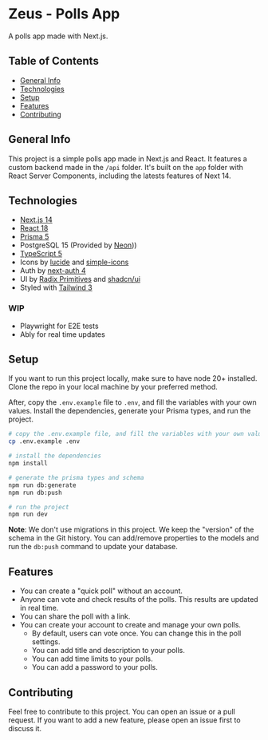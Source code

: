 # Zeus - Polls App

A polls app made with Next.js.

## Table of Contents

- [General Info](#general-info)
- [Technologies](#technologies)
- [Setup](#setup)
- [Features](#features)
- [Contributing](#contributing)

## General Info

This project is a simple polls app made in Next.js and React. It features a custom backend made in the `/api` folder. It's built on the `app` folder with React Server Components, including the latests features of Next 14.

## Technologies

- [Next.js 14](https://nextjs.org)
- [React 18](https://reactjs.org)
- [Prisma 5](https://prisma.io)
- PostgreSQL 15 (Provided by [Neon](https://neon.tech)))
- [TypeScript 5](https://typescriptlang.org)
- Icons by [lucide](https://lucide.dev) and [simple-icons](https://simpleicons.org/)
- Auth by [next-auth 4](https://next-auth.js.org/)
- UI by [Radix Primitives](https://www.radix-ui.com/) and [shadcn/ui](https://ui.shadcn.com/)
- Styled with [Tailwind 3](https://tailwindcss.com/)

### WIP

- Playwright for E2E tests
- Ably for real time updates

## Setup

If you want to run this project locally, make sure to have node 20+ installed. Clone the repo in your local machine by your preferred method.

After, copy the `.env.example` file to `.env`, and fill the variables with your own values. Install the dependencies, generate your Prisma types, and run the project.

```bash
# copy the .env.example file, and fill the variables with your own values
cp .env.example .env

# install the dependencies
npm install

# generate the prisma types and schema
npm run db:generate
npm run db:push

# run the project
npm run dev
```

**Note**: We don't use migrations in this project. We keep the "version" of the schema in the Git history. You can add/remove properties to the models and run the `db:push` command to update your database.

## Features

- You can create a "quick poll" without an account.
- Anyone can vote and check results of the polls. This results are updated in real time.
- You can share the poll with a link.
- You can create your account to create and manage your own polls.
  - By default, users can vote once. You can change this in the poll settings.
  - You can add title and description to your polls.
  - You can add time limits to your polls.
  - You can add a password to your polls.

## Contributing

Feel free to contribute to this project. You can open an issue or a pull request. If you want to add a new feature, please open an issue first to discuss it.

